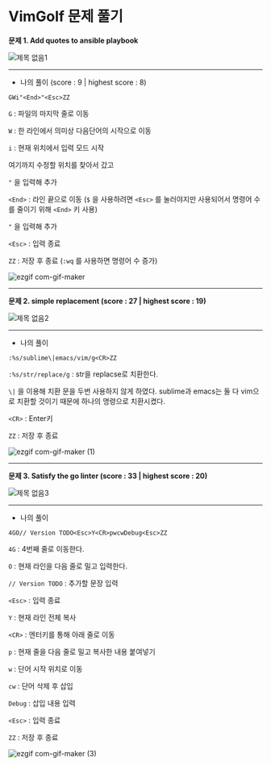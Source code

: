 # VimGolf 문제 풀기

**문제 1. Add quotes to ansible playbook**

![제목 없음1](https://user-images.githubusercontent.com/94671864/144715277-10d1cfc2-8c2c-4c89-81a8-2d7ce3def53a.png)

*******

* 나의 풀이 (score : 9 | highest score : 8)

```
GWi"<End>"<Esc>ZZ
```
`G` : 파일의 마지막 줄로 이동

`W` : 한 라인에서 의미상 다음단어의 시작으로 이동

`i` : 현재 위치에서 입력 모드 시작

여기까지 수정할 위치를 찾아서 갔고

`"` 을 입력해 추가

`<End>` : 라인 끝으로 이동 (`$` 을 사용하려면 `<Esc>` 를 눌러야지만 사용되어서 명령어 수를 줄이기 위해 `<End>` 키 사용)

`"` 을 입력해 추가

`<Esc>` : 입력 종료

`ZZ` : 저장 후 종료 (`:wq` 를 사용하면 명령어 수 증가)

![ezgif com-gif-maker](https://user-images.githubusercontent.com/94671864/144715383-ed9e6106-cf30-4119-a3bb-a77dd7747412.gif)

*********

**문제 2. simple replacement (score : 27 | highest score : 19)**

![제목 없음2](https://user-images.githubusercontent.com/94671864/144716178-a0389623-743b-48ce-a458-4c4f231c5891.png)

******

* 나의 풀이

```
:%s/sublime\|emacs/vim/g<CR>ZZ
```
`:%s/str/replace/g` : str을 replacse로 치환한다.

`\|` 을 이용해 치환 문을 두번 사용하지 않게 하였다. sublime과 emacs는 둘 다 vim으로 치환할 것이기 때문에 하나의 명령으로 치환시켰다.

`<CR>` : Enter키

`ZZ` : 저장 후 종료

![ezgif com-gif-maker (1)](https://user-images.githubusercontent.com/94671864/144716298-af72556e-c0ef-4d57-8db8-fcf5405f14cc.gif)

*********

**문제 3. Satisfy the go linter (score : 33 | highest score : 20)**

![제목 없음3](https://user-images.githubusercontent.com/94671864/144717515-eccbfb7f-f249-42c0-925a-85e61432ffbe.png)

******

* 나의 풀이

```
4GO// Version TODO<Esc>Y<CR>pwcwDebug<Esc>ZZ
```
`4G` : 4번째 줄로 이동한다.

`O` : 현재 라인을 다음 줄로 밀고 입력한다.

`// Version TODO` : 추가할 문장 입력

`<Esc>` : 입력 종료

`Y` : 현재 라인 전체 복사

`<CR>` : 엔터키를 통해 아래 줄로 이동

`p` : 현재 줄을 다음 줄로 밀고 복사한 내용 붙여넣기

`w` : 단어 시작 위치로 이동

`cw` : 단어 삭제 후 삽입

`Debug` : 삽입 내용 입력

`<Esc>` : 입력 종료

`ZZ` : 저장 후 종료

![ezgif com-gif-maker (3)](https://user-images.githubusercontent.com/94671864/144717740-0b92565b-3453-4a98-926c-8f32a25482df.gif)



